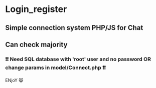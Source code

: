 # Login_register
## Simple connection system PHP/JS for Chat
## Can check majority 
### ❗❗ Need SQL database with 'root' user and no password OR change params in model/Connect.php ❗❗

ENjoY 😸
